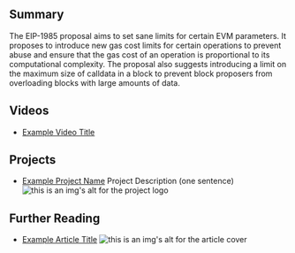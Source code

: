 ## Summary

The EIP-1985 proposal aims to set sane limits for certain EVM parameters. It proposes to introduce new gas cost limits for certain operations to prevent abuse and ensure that the gas cost of an operation is proportional to its computational complexity. The proposal also suggests introducing a limit on the maximum size of calldata in a block to prevent block proposers from overloading blocks with large amounts of data.

## Videos

- [Example Video Title](https://www.youtube.com/watch?v=TDGq4aeevgY)

## Projects

- [Example Project Name](https://xxxx.xxx/xxxxx) Project Description (one sentence) ![this is an img's alt for the project logo](https://xxxx.xxx/project-logo.xxx)

## Further Reading

- [Example Article Title](https://xxxx.xxx/xxxxx) ![this is an img's alt for the article cover](https://xxxx.xxx/article-cover.xxx)

